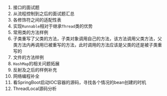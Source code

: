 1. 接口的面试题
2. 从流程控制到之后的面试题汇总
3. 各修饰符之间的适配性表
4. 实现`Runnable`相对于继承`Thread`类的优势
5. 常用类的方法样例
6. 子类重写了父类的方法，子类对象调用自己的方法，该方法调用父类方法，父类方法内再调用已被重写的方法，此时调用的方法应该是父类的还是被子类重写的
7. 文件的方法样例
8. `HashMap`的相关问题拓展
9.  反射及之后的样例补充
10. 网络编程补全
11. 看SpringBoot启动IOC容器的源码，寻找各个情况的bean创建的时机
12. ThreadLocal源码分析